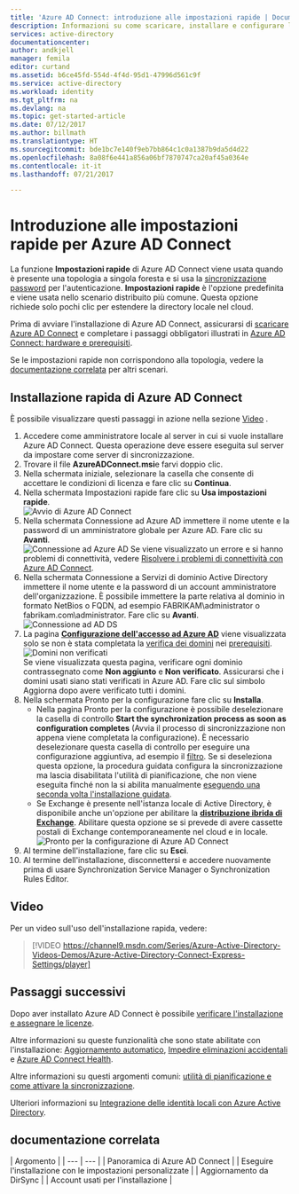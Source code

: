 ```yaml
---
title: 'Azure AD Connect: introduzione alle impostazioni rapide | Documentazione Microsoft'
description: Informazioni su come scaricare, installare e configurare la procedura guidata per Azure AD Connect.
services: active-directory
documentationcenter: 
author: andkjell
manager: femila
editor: curtand
ms.assetid: b6ce45fd-554d-4f4d-95d1-47996d561c9f
ms.service: active-directory
ms.workload: identity
ms.tgt_pltfrm: na
ms.devlang: na
ms.topic: get-started-article
ms.date: 07/12/2017
ms.author: billmath
ms.translationtype: HT
ms.sourcegitcommit: bde1bc7e140f9eb7bb864c1c0a1387b9da5d4d22
ms.openlocfilehash: 8a08f6e441a856a06bf7870747ca20af45a0364e
ms.contentlocale: it-it
ms.lasthandoff: 07/21/2017

---
```

# <a name="getting-started-with-azure-ad-connect-using-express-settings"></a>Introduzione alle impostazioni rapide per Azure AD Connect
La funzione **Impostazioni rapide** di Azure AD Connect viene usata quando è presente una topologia a singola foresta e si usa la [sincronizzazione password](active-directory-aadconnectsync-implement-password-synchronization.md) per l'autenticazione. **Impostazioni rapide** è l'opzione predefinita e viene usata nello scenario distribuito più comune. Questa opzione richiede solo pochi clic per estendere la directory locale nel cloud.

Prima di avviare l'installazione di Azure AD Connect, assicurarsi di [scaricare Azure AD Connect](http://go.microsoft.com/fwlink/?LinkId=615771) e completare i passaggi obbligatori illustrati in [Azure AD Connect: hardware e prerequisiti](active-directory-aadconnect-prerequisites.md).

Se le impostazioni rapide non corrispondono alla topologia, vedere la [documentazione correlata](#related-documentation) per altri scenari.

## <a name="express-installation-of-azure-ad-connect"></a>Installazione rapida di Azure AD Connect
È possibile visualizzare questi passaggi in azione nella sezione [Video](#videos) .

1. Accedere come amministratore locale al server in cui si vuole installare Azure AD Connect. Questa operazione deve essere eseguita sul server da impostare come server di sincronizzazione.
2. Trovare il file **AzureADConnect.msi**e farvi doppio clic.
3. Nella schermata iniziale, selezionare la casella che consente di accettare le condizioni di licenza e fare clic su **Continua**.  
4. Nella schermata Impostazioni rapide fare clic su **Usa impostazioni rapide**.  
   ![Avvio di Azure AD Connect](./media/active-directory-aadconnect-get-started-express/express.png)
5. Nella schermata Connessione ad Azure AD immettere il nome utente e la password di un amministratore globale per Azure AD. Fare clic su **Avanti**.  
   ![Connessione ad Azure AD](./media/active-directory-aadconnect-get-started-express/connectaad.png) Se viene visualizzato un errore e si hanno problemi di connettività, vedere [Risolvere i problemi di connettività con Azure AD Connect](active-directory-aadconnect-troubleshoot-connectivity.md).
6. Nella schermata Connessione a Servizi di dominio Active Directory immettere il nome utente e la password di un account amministratore dell'organizzazione. È possibile immettere la parte relativa al dominio in formato NetBios o FQDN, ad esempio FABRIKAM\administrator o fabrikam.com\administrator. Fare clic su **Avanti**.  
   ![Connessione ad AD DS](./media/active-directory-aadconnect-get-started-express/connectad.png)
7. La pagina [**Configurazione dell'accesso ad Azure AD**](active-directory-aadconnect-user-signin.md#azure-ad-sign-in-configuration) viene visualizzata solo se non è stata completata la [verifica dei domini](../active-directory-add-domain.md) nei [prerequisiti](active-directory-aadconnect-prerequisites.md).
   ![Domini non verificati](./media/active-directory-aadconnect-get-started-express/unverifieddomain.png)  
   Se viene visualizzata questa pagina, verificare ogni dominio contrassegnato come **Non aggiunto** e **Non verificato**. Assicurarsi che i domini usati siano stati verificati in Azure AD. Fare clic sul simbolo Aggiorna dopo avere verificato tutti i domini.
8. Nella schermata Pronto per la configurazione fare clic su **Installa**.
   * Nella pagina Pronto per la configurazione è possibile deselezionare la casella di controllo **Start the synchronization process as soon as configuration completes** (Avvia il processo di sincronizzazione non appena viene completata la configurazione). È necessario deselezionare questa casella di controllo per eseguire una configurazione aggiuntiva, ad esempio il [filtro](active-directory-aadconnectsync-configure-filtering.md). Se si deseleziona questa opzione, la procedura guidata configura la sincronizzazione ma lascia disabilitata l'utilità di pianificazione, che non viene eseguita finché non la si abilita manualmente [eseguendo una seconda volta l'installazione guidata](active-directory-aadconnectsync-installation-wizard.md).
   * Se Exchange è presente nell'istanza locale di Active Directory, è disponibile anche un'opzione per abilitare la [**distribuzione ibrida di Exchange**](https://technet.microsoft.com/library/jj200581.aspx). Abilitare questa opzione se si prevede di avere cassette postali di Exchange contemporaneamente nel cloud e in locale.
     ![Pronto per la configurazione di Azure AD Connect](./media/active-directory-aadconnect-get-started-express/readytoconfigure.png)
9. Al termine dell'installazione, fare clic su **Esci**.
10. Al termine dell'installazione, disconnettersi e accedere nuovamente prima di usare Synchronization Service Manager o Synchronization Rules Editor.

## <a name="videos"></a>Video
Per un video sull'uso dell'installazione rapida, vedere:

> [!VIDEO https://channel9.msdn.com/Series/Azure-Active-Directory-Videos-Demos/Azure-Active-Directory-Connect-Express-Settings/player]
> 
> 

## <a name="next-steps"></a>Passaggi successivi
Dopo aver installato Azure AD Connect è possibile [verificare l'installazione e assegnare le licenze](active-directory-aadconnect-whats-next.md).

Altre informazioni su queste funzionalità che sono state abilitate con l'installazione: [Aggiornamento automatico](active-directory-aadconnect-feature-automatic-upgrade.md), [Impedire eliminazioni accidentali](active-directory-aadconnectsync-feature-prevent-accidental-deletes.md) e [Azure AD Connect Health](../connect-health/active-directory-aadconnect-health-sync.md).

Altre informazioni su questi argomenti comuni: [utilità di pianificazione e come attivare la sincronizzazione](active-directory-aadconnectsync-feature-scheduler.md).

Ulteriori informazioni su [Integrazione delle identità locali con Azure Active Directory](active-directory-aadconnect.md).

## <a name="related-documentation"></a>documentazione correlata
| Argomento |
| --- | --- |
| Panoramica di Azure AD Connect |
| Eseguire l'installazione con le impostazioni personalizzate |
| Aggiornamento da DirSync |
| Account usati per l'installazione |


